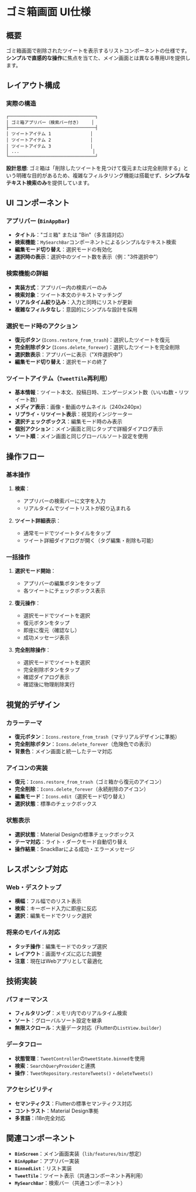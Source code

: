 # ゴミ箱画面 UI仕様

## 概要
ゴミ箱画面で削除されたツイートを表示するリストコンポーネントの仕様です。**シンプルで直感的な操作**に焦点を当てた、メイン画面とは異なる専用UIを提供します。

## レイアウト構成

### 実際の構造
```
┌─────────────────────────────────┐
│ ゴミ箱アプリバー（検索バー付き）    │
├─────────────────────────────────┤
│ ツイートアイテム 1               │
│ ツイートアイテム 2               │
│ ツイートアイテム 3               │
│ ...                            │
└─────────────────────────────────┘
```

**設計思想**: ゴミ箱は「削除したツイートを見つけて復元または完全削除する」という明確な目的があるため、複雑なフィルタリング機能は搭載せず、**シンプルなテキスト検索のみ**を提供しています。

## UI コンポーネント

### アプリバー (`BinAppBar`)
- **タイトル**："ゴミ箱" または "Bin"（多言語対応）
- **検索機能**：`MySearchBar`コンポーネントによるシンプルなテキスト検索
- **編集モード切り替え**：選択モードの有効化
- **選択時の表示**：選択中のツイート数を表示（例："3件選択中"）

### 検索機能の詳細
- **実装方式**：アプリバー内の検索バーのみ
- **検索対象**：ツイート本文のテキストマッチング
- **リアルタイム絞り込み**：入力と同時にリストが更新
- **複雑なフィルタなし**：意図的にシンプルな設計を採用

### 選択モード時のアクション
- **復元ボタン** (`Icons.restore_from_trash`)：選択したツイートを復元
- **完全削除ボタン** (`Icons.delete_forever`)：選択したツイートを完全削除
- **選択数表示**：アプリバーに表示（"X件選択中"）
- **編集モード切り替え**：選択モードの終了

### ツイートアイテム（`TweetTile`再利用）
- **基本情報**：ツイート本文、投稿日時、エンゲージメント数（いいね数・リツイート数）
- **メディア表示**：画像・動画のサムネイル（240x240px）
- **リプライ・リツイート表示**：視覚的インジケーター
- **選択チェックボックス**：編集モード時のみ表示
- **個別アクション**：メイン画面と同じタップで詳細ダイアログ表示
- **ソート順**：メイン画面と同じグローバルソート設定を使用

## 操作フロー

### 基本操作
1. **検索**：
   - アプリバーの検索バーに文字を入力
   - リアルタイムでツイートリストが絞り込まれる

2. **ツイート詳細表示**：
   - 通常モードでツイートタイルをタップ
   - ツイート詳細ダイアログが開く（タグ編集・削除も可能）

### 一括操作
1. **選択モード開始**：
   - アプリバーの編集ボタンをタップ
   - 各ツイートにチェックボックス表示

2. **復元操作**：
   - 選択モードでツイートを選択
   - 復元ボタンをタップ
   - 即座に復元（確認なし）
   - 成功メッセージ表示

3. **完全削除操作**：
   - 選択モードでツイートを選択
   - 完全削除ボタンをタップ
   - 確認ダイアログ表示
   - 確認後に物理削除実行

## 視覚的デザイン

### カラーテーマ
- **復元ボタン**：`Icons.restore_from_trash`（マテリアルデザインに準拠）
- **完全削除ボタン**：`Icons.delete_forever`（危険色での表示）
- **背景色**：メイン画面と統一したテーマ対応

### アイコンの実装
- **復元**：`Icons.restore_from_trash`（ゴミ箱から復元のアイコン）
- **完全削除**：`Icons.delete_forever`（永続削除のアイコン）
- **編集モード**：`Icons.edit`（選択モード切り替え）
- **選択状態**：標準のチェックボックス

### 状態表示
- **選択状態**：Material Designの標準チェックボックス
- **テーマ対応**：ライト・ダークモード自動切り替え
- **操作結果**：SnackBarによる成功・エラーメッセージ

## レスポンシブ対応

### Web・デスクトップ
- **横幅**：フル幅でのリスト表示
- **検索**：キーボード入力に即座に反応
- **選択**：編集モードでクリック選択

### 将来のモバイル対応
- **タッチ操作**：編集モードでのタップ選択
- **レイアウト**：画面サイズに応じた調整
- **注意**：現在はWebアプリとして最適化

## 技術実装

### パフォーマンス
- **フィルタリング**：メモリ内でのリアルタイム検索
- **ソート**：グローバルソート設定を継承
- **無限スクロール**：大量データ対応（Flutterの`ListView.builder`）

### データフロー
- **状態管理**：`TweetController`の`tweetState.binned`を使用
- **検索**：`SearchQueryProvider`と連携
- **操作**：`TweetRepository.restoreTweets()`・`deleteTweets()`

### アクセシビリティ
- **セマンティクス**：Flutterの標準セマンティクス対応
- **コントラスト**：Material Design準拠
- **多言語**：i18n完全対応

## 関連コンポーネント
- **`BinScreen`**：メイン画面実装（`lib/features/bin/`想定）
- **`BinAppBar`**：アプリバー実装
- **`BinnedList`**：リスト実装
- **`TweetTile`**：ツイート表示（共通コンポーネント再利用）
- **`MySearchBar`**：検索バー（共通コンポーネント）